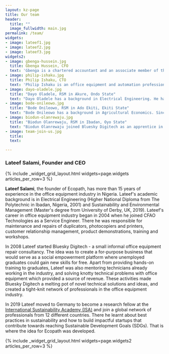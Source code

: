 ```yaml
---
layout: kz-page
title: Our team
header: 
  title: ""
  image_fullwidth: main.jpg
permalink: /team/
widgets:
- image: lateef1.jpg
- image: lateef2.jpg
- image: lateef3.jpg
widgets2:
- image: gbenga-hussein.jpg
  title: Gbenga Hussein, CFO
  text: 'Gbenga is a chartered accountant and an associate member of the <a href="https://portal.citn.org/" target="_blank">Chartered Institute of Taxation of Nigeria</a>. He has skills in financial management, strategy and change management, and experience in financial services, manufacturing and construction industries. Gbenga worked with Sunflag Nigeria Limited, Haggai Mortgage Bank and Slava-Yeditepe Construction Group where he was the Head of Accounts. As a consultant, he has designed business development solutions for First Bank of Nigeria, Central Bank of Nigeria, Guaranty Trust Bank, Stanbic IBTC Bank, West Africa Ports Services, MainOne and Serve Consulting, to name a few. Gbenga is an enthusiastic person with a passion for human capital development - he coaches young people from disadvantaged backgrounds to help them realise their potential.'
- image: philip-ishaku.jpg
  title: Philip Ishaku, CTO
  text: 'Philip Ishaku is an office equipment and automation professional with more than 15 years of experience. Philip’s academic background is in Electrical Engineering (Higher National Diploma from Federal Polytechnic, Mubi, Nigeria, 2001). He is experienced in working with duplicators, photocopiers, printers and multi-function printers, and with brands like Xerox, HP, Ricoh, Sharp and Kyocera.'
- image: dayo-oladele.jpg
  title: "Dayo Oladele, RSM in Akure, Ondo State"
  text: "Dayo Oladele has a background in Electrical Engineering. He has been consulting Bluesky Digitech team in office equipment repairs and maintenance since 2012.  Due to his extensive experience, he is a bit of a celebrity among repair technicians. Many banks, schools and hospitals in Ondo and Osun states are among his current customers. He is Ecopath's regional sales manager (RSM) in South-east and North-west states."
- image: bode-onileowo.jpg
  title: "Bode Onileowo, RSM in Ado Ekiti, Ekiti State"
  text: "Bode Onileowo has a background in Agricultural Economics. Since completing the apprenticeship at Bluesky Digitech in office equipment installation, maintenance and repairs, he has established an impressive professional network in Ekiti and Kwara states. Many banks and educational institutions are among his current customers. He is Ecopath's RSM in North and North-east states."
- image: biodun-olanrewaju.jpg
  title: "Biodun Olanrewaju, RSM in Ibadan, Oyo State"
  text: "Biodun Olanrewaju joined Bluesky Digitech as an apprentice in 2008. He has since developed a large customer base in Oyo, Ogun and Lagos states. He is Ecopath's RSM in South and South-west states."
- image: team-join-us.jpg
  title: 
  text: 

---
```


### Lateef Salami, Founder and CEO
{% include _widget_grid_layout.html widgets=page.widgets articles_per_row=3 %}

**Lateef Salami**, the founder of Ecopath, has more than 15 years of experience in the office equipment industry in Nigeria.
Lateef's academic background is in Electrical Engineering (Higher National Diploma from The Polytechnic in Ibadan, Nigeria, 2001) and Sustainability and Environmental Management (Master's degree from University of Derby, UK, 2019).
Lateef's career in office equipment industry began in 2004 when he joined CFAO Technologies as a Service Engineer.
There he was responsible for maintenance and repairs of duplicators, photocopiers and printers, customer relationship management, product demonstrations, training and workshops.

In 2008 Lateef started Bluesky Digitech - a small informal office equipment repair consultancy. 
The idea was to create a for-purpose business that would serve as a social empowerment platform where unemployed graduates could gain new skills for free.
Apart from providing hands-on training to graduates, Lateef was also mentoring technicians already working in the industry, and solving knotty technical problems with office equipment which provided a source of revenue. 
These activities made Bluesky Digitech a melting pot of novel technical solutions and ideas, and created a tight-knit network of professionals in the office equipment industry.

In 2019 Lateef moved to Germany to become a research fellow at the [International Sustainability Academy (ISA)][15] and join a global network of professionals from 12 different countries.
There he learnt about best practices in sustainability and how to build impactful startups that contribute towards reaching Sustainable Development Goals (SDGs).
That is where the idea for Ecopath was developed.

{% include _widget_grid_layout.html widgets=page.widgets2 articles_per_row=3 %}












[1]: https://www.wecyclers.com/
[2]: http://www.wako-janibis.co.jp/english/products.html
[3]: https://data.worldbank.org/indicator/SP.POP.0014.TO.ZS?locations=NG
[4]: https://data.worldbank.org/indicator/SE.ADT.1524.LT.ZS?locations=NG
[5]: https://cvcnigeria.org/
[6]: https://net.nbte.gov.ng/
[7]: https://samudra.world/
[8]: https://www.eleftheria-egel.com/
[9]: http://www.ro-marong.com/
[10]: https://www.africabizinfo.com/NG/dartun-technologies-nig-ltd-0802-300-5111
[11]: https://www.cotecna.com/en/locations/nigeria
[12]: https://www.sgs.com.ng/
[13]: https://www.iso.org/member/1982.html
[14]: https://ng-check.com/association-of-office-equipment-technicians-of-nigeria/1456125.html
[15]: https://www.isa-germany.com/en/homepage/
[16]: https://portal.citn.org/
[17]: https://www.itfglobal.org/en/sector/road-transport/nurtw-project
[18]: https://www.hubspot.com/products/crm
[19]: http://www.ncceonline.edu.ng/aboutus.php
[20]: /list-of-customers/
[21]: https://www.etira.org/